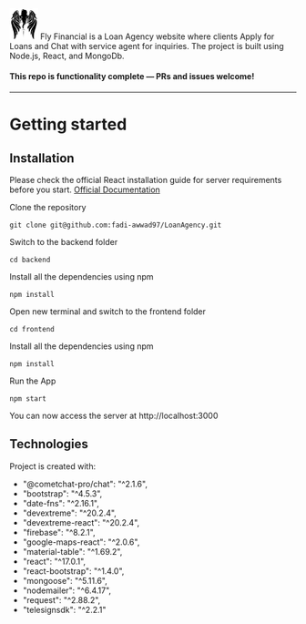
<img src="https://github.com/fadi-awwad97/LoanAgency/blob/main/frontend/src/assets/logo.jpg" width="50"/> Fly Financial is a Loan Agency website where clients Apply for Loans and Chat with service agent for inquiries. The project is built using Node.js, React, and MongoDb.


#### This repo is functionality complete — PRs and issues welcome!
----------
# Getting started

## Installation

Please check the official React installation guide for server requirements before you start. [Official Documentation](https://reactjs.org/docs/create-a-new-react-app.html)


Clone the repository

    git clone git@github.com:fadi-awwad97/LoanAgency.git

Switch to the backend folder

    cd backend

Install all the dependencies using npm

    npm install
    
Open new terminal and switch to the frontend folder

    cd frontend

Install all the dependencies using npm

    npm install    

Run the App

    npm start


You can now access the server at http://localhost:3000

## Technologies
Project is created with:
 *  "@cometchat-pro/chat": "^2.1.6",
 *  "bootstrap": "^4.5.3",
 *  "date-fns": "^2.16.1",
 *  "devextreme": "^20.2.4",
 *  "devextreme-react": "^20.2.4",
 *  "firebase": "^8.2.1",
 *  "google-maps-react": "^2.0.6",
 *  "material-table": "^1.69.2",
 *  "react": "^17.0.1",
 *  "react-bootstrap": "^1.4.0",
 *  "mongoose": "^5.11.6",
 *  "nodemailer": "^6.4.17",
 *  "request": "^2.88.2",
 *  "telesignsdk": "^2.2.1"
